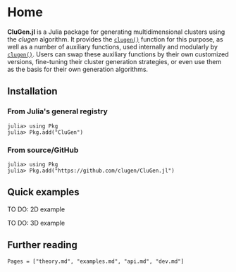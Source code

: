 # Home

**CluGen.jl** is a Julia package for generating multidimensional clusters using
the _clugen_ algorithm. It provides the [`clugen()`](@ref) function for this
purpose, as well as a number of auxiliary functions, used internally and
modularly by [`clugen()`](@ref). Users can swap these auxiliary functions by
their own customized versions, fine-tuning their cluster generation strategies,
or even use them as the basis for their own generation algorithms.

## Installation

### From Julia's general registry

```julia-repl
julia> using Pkg
julia> Pkg.add("CluGen")
```

### From source/GitHub

```julia-repl
julia> using Pkg
julia> Pkg.add("https://github.com/clugen/CluGen.jl")
```

## Quick examples

TO DO: 2D example

TO DO: 3D example

## Further reading

```@contents
Pages = ["theory.md", "examples.md", "api.md", "dev.md"]
```
